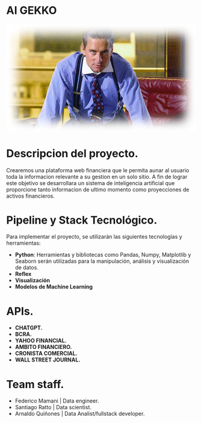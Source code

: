 # AI GEKKO
##### ![](https://github.com/arnaldoquinones/henry_ai/blob/master/media/ia_gekko.png?raw=true)

# Descripcion del proyecto.

Crearemos una plataforma web financiera que le permita aunar al usuario toda la informacion relevante a su gestion en un solo sitio. A fin de lograr este objetivo se desarrollara un sistema de inteligencia artificial que proporcione tanto informacion de ultimo momento como proyecciones de activos financieros.

# Pipeline y Stack Tecnológico.

Para implementar el proyecto, se utilizarán las siguientes tecnologías y herramientas:

- **Python**: Herramientas y bibliotecas como Pandas, Numpy, Matplotlib y Seaborn serán utilizadas para la manipulación, análisis y visualización de datos.
- **Reflex** 
- **Visualización**
- **Modelos de Machine Learning**

# APIs.

- **CHATGPT.**
- **BCRA.**
- **YAHOO FINANCIAL.**
- **AMBITO FINANCIERO.**
- **CRONISTA COMERCIAL.**
- **WALL STREET JOURNAL.**
  
# Team staff.

- Federico Mamani  | Data engineer.
- Santiago Ratto   | Data scientist.
- Arnaldo Quiñones | Data Analist/fullstack developer.




